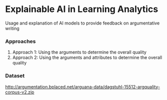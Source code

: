 # **Explainable AI in Learning Analytics**
Usage and explanation of AI models to provide feedback on argumentative writing

### Approaches
1. Approach 1: Using the arguments to determine the overall quality
2. Approach 2: Using the arguments and attributes to determine the overall quality

### Dataset
http://argumentation.bplaced.net/arguana-data/dagstuhl-15512-argquality-corpus-v2.zip